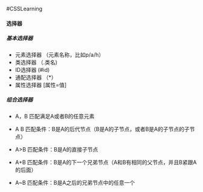 #CSSLearning

#### 选择器

  ##### 基本选择器

- 元素选择器  （元素名称，比如p/a/h）
- 类选择器 （.类名)
- ID选择器 (#id)
- 通配选择器 （*）
- 属性选择器 [属性=值]

##### 组合选择器

* A，B   匹配满足A或者B的任意元素

* A B  匹配条件：B是A的后代节点（B是A的子节点，或者B是A的子节点的子节点）

* A>B 匹配条件：B是A的直接子节点

* A+B 匹配条件：B是A的下一个兄弟节点（A和B有相同的父节点，并且B紧跟A的后面）

* A~B 匹配条件：B是A之后的兄弟节点中的任意一个

  







